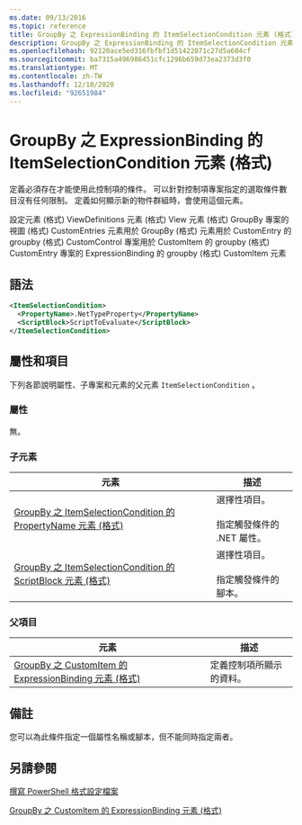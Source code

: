 ```yaml
---
ms.date: 09/13/2016
ms.topic: reference
title: GroupBy 之 ExpressionBinding 的 ItemSelectionCondition 元素 (格式)
description: GroupBy 之 ExpressionBinding 的 ItemSelectionCondition 元素 (格式)
ms.openlocfilehash: 92120ace5ed316fbfbf1d51422071c27d5a604cf
ms.sourcegitcommit: ba7315a496986451cfc1296b659d73ea2373d3f0
ms.translationtype: MT
ms.contentlocale: zh-TW
ms.lasthandoff: 12/10/2020
ms.locfileid: "92651984"
---
```

# <a name="itemselectioncondition-element-for-expressionbinding-for-groupby-format"></a>GroupBy 之 ExpressionBinding 的 ItemSelectionCondition 元素 (格式)

定義必須存在才能使用此控制項的條件。 可以針對控制項專案指定的選取條件數目沒有任何限制。 定義如何顯示新的物件群組時，會使用這個元素。

設定元素 (格式) ViewDefinitions 元素 (格式) View 元素 (格式) GroupBy 專案的視圖 (格式) CustomEntries 元素用於 GroupBy (格式) 元素用於 CustomEntry 的 groupby (格式) CustomControl 專案用於 CustomItem 的 groupby (格式) CustomEntry 專案的 ExpressionBinding 的 groupby (格式) CustomItem 元素

## <a name="syntax"></a>語法

```xml
<ItemSelectionCondition>
  <PropertyName>.NetTypeProperty</PropertyName>
  <ScriptBlock>ScriptToEvaluate</ScriptBlock>
</ItemSelectionCondition>
```

## <a name="attributes-and-elements"></a>屬性和項目

下列各節說明屬性、子專案和元素的父元素 `ItemSelectionCondition` 。

### <a name="attributes"></a>屬性

無。

### <a name="child-elements"></a>子元素

|元素|描述|
|-------------|-----------------|
|[GroupBy 之 ItemSelectionCondition 的 PropertyName 元素 (格式)](./propertyname-element-for-itemselectioncondition-for-groupby-format.md)|選擇性項目。<br /><br /> 指定觸發條件的 .NET 屬性。|
|[GroupBy 之 ItemSelectionCondition 的 ScriptBlock 元素 (格式)](./scriptblock-element-for-itemselectioncondition-for-groupby-format.md)|選擇性項目。<br /><br /> 指定觸發條件的腳本。|

### <a name="parent-elements"></a>父項目

|元素|描述|
|-------------|-----------------|
|[GroupBy 之 CustomItem 的 ExpressionBinding 元素 (格式)](./expressionbinding-element-for-customitem-for-groupby-format.md)|定義控制項所顯示的資料。|

## <a name="remarks"></a>備註

您可以為此條件指定一個屬性名稱或腳本，但不能同時指定兩者。

## <a name="see-also"></a>另請參閱

[撰寫 PowerShell 格式設定檔案](./writing-a-powershell-formatting-file.md)

[GroupBy 之 CustomItem 的 ExpressionBinding 元素 (格式)](./expressionbinding-element-for-customitem-for-groupby-format.md)
